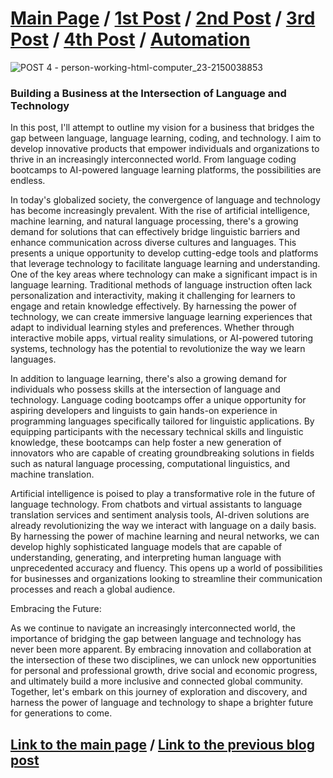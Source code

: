 # [Main Page](README.md) / [1st Post](postno1.md) / [2nd Post](postno2.md) / [3rd Post](postno3.md) / [4th Post](postno4.md) / [Automation](automation.md) 
![POST 4 - person-working-html-computer_23-2150038853](https://github.com/23W-GBAC/Youssef.Daoud/assets/63427786/bbfc0b21-0705-4a0d-a7dd-9a7cabbd6ef9)


### Building a Business at the Intersection of Language and Technology
In this post, I'll attempt to outline my vision for a business that bridges the gap between language, language learning, coding, and technology. I aim to develop innovative products that empower individuals and organizations to thrive in an increasingly interconnected world. From language coding bootcamps to AI-powered language learning platforms, the possibilities are endless.

In today's globalized society, the convergence of language and technology has become increasingly prevalent. With the rise of artificial intelligence, machine learning, and natural language processing, there's a growing demand for solutions that can effectively bridge linguistic barriers and enhance communication across diverse cultures and languages. This presents a unique opportunity to develop cutting-edge tools and platforms that leverage technology to facilitate language learning and understanding. One of the key areas where technology can make a significant impact is in language learning. Traditional methods of language instruction often lack personalization and interactivity, making it challenging for learners to engage and retain knowledge effectively. By harnessing the power of technology, we can create immersive language learning experiences that adapt to individual learning styles and preferences. Whether through interactive mobile apps, virtual reality simulations, or AI-powered tutoring systems, technology has the potential to revolutionize the way we learn languages.

In addition to language learning, there's also a growing demand for individuals who possess skills at the intersection of language and technology. Language coding bootcamps offer a unique opportunity for aspiring developers and linguists to gain hands-on experience in programming languages specifically tailored for linguistic applications. By equipping participants with the necessary technical skills and linguistic knowledge, these bootcamps can help foster a new generation of innovators who are capable of creating groundbreaking solutions in fields such as natural language processing, computational linguistics, and machine translation.

Artificial intelligence is poised to play a transformative role in the future of language technology. From chatbots and virtual assistants to language translation services and sentiment analysis tools, AI-driven solutions are already revolutionizing the way we interact with language on a daily basis. By harnessing the power of machine learning and neural networks, we can develop highly sophisticated language models that are capable of understanding, generating, and interpreting human language with unprecedented accuracy and fluency. This opens up a world of possibilities for businesses and organizations looking to streamline their communication processes and reach a global audience.

Embracing the Future:

As we continue to navigate an increasingly interconnected world, the importance of bridging the gap between language and technology has never been more apparent. By embracing innovation and collaboration at the intersection of these two disciplines, we can unlock new opportunities for personal and professional growth, drive social and economic progress, and ultimately build a more inclusive and connected global community. Together, let's embark on this journey of exploration and discovery, and harness the power of language and technology to shape a brighter future for generations to come.

## [Link to the main page](README.md) / [Link to the previous blog post](postno3.md)
